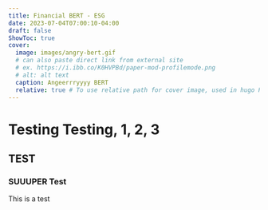 ```yaml
---
title: Financial BERT - ESG
date: 2023-07-04T07:00:10-04:00
draft: false
ShowToc: true
cover:
  image: images/angry-bert.gif
  # can also paste direct link from external site
  # ex. https://i.ibb.co/K0HVPBd/paper-mod-profilemode.png
  # alt: alt text
  caption: Angeerrryyyy BERT
  relative: true # To use relative path for cover image, used in hugo Page-bundles
---
```


# Testing Testing, 1, 2, 3

## TEST

### SUUUPER Test

This is a test